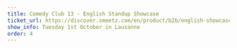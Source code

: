 ```yaml
---
title: Comedy Club 13 - English Standup Showcase
ticket_url: https://discover.smeetz.com/en/product/b2b/english-showcase-nicole-harris?referrer=google.ads&%E2%80%8Cutm_medium=smeetzReferralLink&productId=66460
show_info: Tuesday 1st October in Lausanne
order: 4
---
```


